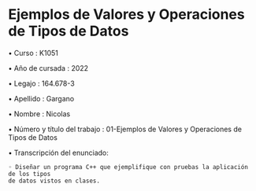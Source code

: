 # Ejemplos de Valores y Operaciones de Tipos de Datos

• Curso : K1051

• Año de cursada : 2022

• Legajo : 164.678-3

• Apellido : Gargano

• Nombre : Nicolas

• Número y título del trabajo : 01-Ejemplos de Valores y Operaciones
de Tipos de Datos

• Transcripción del enunciado:

    ◦ Diseñar un programa C++ que ejemplifique con pruebas la aplicación de los tipos 
    de datos vistos en clases.
